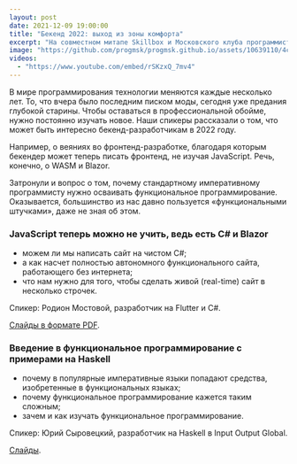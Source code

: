 ```yaml
---
layout: post
date: 2021-12-09 19:00:00
title: "Бекенд 2022: выход из зоны комфорта"
excerpt: "На совместном митапе Skillbox и Московского клуба программистов мы узнали, что ещё можно изучить бекенд-разработчику."
image: "https://github.com/progmsk/progmsk.github.io/assets/10639110/4cb7c0c7-0a13-40bb-881c-7afdf35ddd60"
videos:
  - "https://www.youtube.com/embed/rSKzxQ_7mv4"
---
```


В мире программирования технологии меняются каждые несколько лет. То, что вчера было последним писком моды, сегодня уже предания глубокой старины. Чтобы оставаться в профессиональной обойме, нужно постоянно изучать новое. Наши спикеры рассказали о том, что может быть интересно бекенд-разработчикам в 2022 году.

Например, о веяниях во фронтенд-разработке, благодаря которым бекендер может теперь писать фронтенд, не изучая JavaScript. Речь, конечно, о WASM и Blazor.

Затронули и вопрос о том, почему стандартному императивному программисту нужно осваивать функциональное программирование. Оказывается, большинство из нас давно пользуется «функциональными штучками», даже не зная об этом.

### JavaScript теперь можно не учить, ведь есть C# и Blazor

* можем ли мы написать сайт на чистом C#;
* а как насчет полностью автономного функционального сайта, работающего без интернета;
* что нам нужно для того, чтобы сделать живой (real-time) сайт в несколько строчек.

Спикер: Родион Мостовой, разработчик на Flutter и C#.

[Слайды в формате PDF](https://github.com/progmsk/progmsk.github.io/files/14731578/blazor.pdf).

### Введение в функциональное программирование с примерами на Haskell

* почему в популярные императивные языки попадают средства, изобретенные в функциональных языках;
* почему функциональное программирование кажется таким сложным;
* зачем и как изучать функциональное программирование.

Спикер: Юрий Сыровецкий, разработчик на Haskell в Input Output Global.

[Слайды](/downloads/why-functional-programming/index.html).
